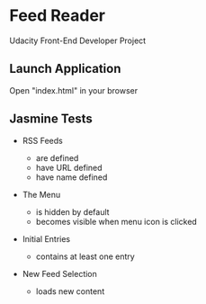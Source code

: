 # Feed Reader

Udacity Front-End Developer Project

## Launch Application

Open "index.html" in your browser

## Jasmine Tests

* RSS Feeds

    * are defined
    * have URL defined
    * have name defined

* The Menu

    * is hidden by default
    * becomes visible when menu icon is clicked

* Initial Entries

    * contains at least one entry

* New Feed Selection

    * loads new content